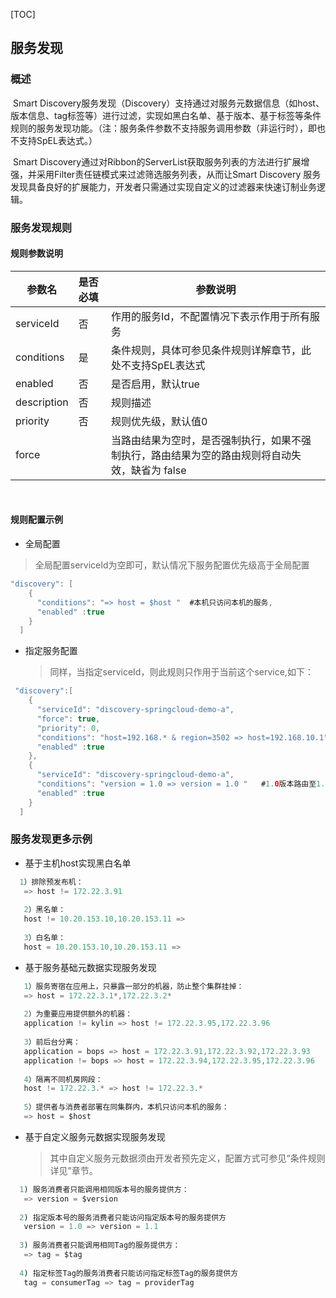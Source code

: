 ﻿[TOC]

## 服务发现



### 概述

​        Smart Discovery服务发现（Discovery）支持通过对服务元数据信息（如host、版本信息、tag标签等）进行过滤，实现如黑白名单、基于版本、基于标签等条件规则的服务发现功能。（注：服务条件参数不支持服务调用参数（非运行时），即也不支持SpEL表达式。）

​       Smart Discovery通过对Ribbon的ServerList获取服务列表的方法进行扩展增强，并采用Filter责任链模式来过滤筛选服务列表，从而让Smart Discovery 服务发现具备良好的扩展能力，开发者只需通过实现自定义的过滤器来快速订制业务逻辑。



### 服务发现规则

#### 规则参数说明

| 参数名      | 是否必填 | 参数说明                                                     |
| ----------- | :------- | ------------------------------------------------------------ |
| serviceId   | 否       | 作用的服务Id，不配置情况下表示作用于所有服务                 |
| conditions  | 是       | 条件规则，具体可参见条件规则详解章节，此处不支持SpEL表达式   |
| enabled     | 否       | 是否启用，默认true                                           |
| description | 否       | 规则描述                                                     |
| priority    | 否       | 规则优先级，默认值0                                          |
| force       |          | 当路由结果为空时，是否强制执行，如果不强制执行，路由结果为空的路由规则将自动失效，缺省为 false |

​             

#### 规则配置示例

- 全局配置

> 全局配置serviceId为空即可，默认情况下服务配置优先级高于全局配置

```java
"discovery": [
    {
      "conditions": "=> host = $host "  #本机只访问本机的服务,
      "enabled" :true
    }
  ]
```

- 指定服务配置

  > 同样，当指定serviceId，则此规则只作用于当前这个service,如下：

```java
 "discovery":[
    {
      "serviceId": "discovery-springcloud-demo-a",
      "force": true,  
      "priority": 0,
      "conditions": "host=192.168.* & region=3502 => host=192.168.10.1"  #当区划为3502时，消费方ip端192.168.*访问192.168.10.1服务方IP,
      "enabled" :true
    },
    {
      "serviceId": "discovery-springcloud-demo-a",
      "conditions": "version = 1.0 => version = 1.0 "   #1.0版本路由至1.0版本,
      "enabled" :true
    }
  ]
```



### 服务发现更多示例

- 基于主机host实现黑白名单

```java
  1）排除预发布机：
   => host != 172.22.3.91
   
   2）黑名单：
   host != 10.20.153.10,10.20.153.11 =>
   
   3）白名单：
   host = 10.20.153.10,10.20.153.11 =>
```



- 基于服务基础元数据实现服务发现

```java
   1）服务寄宿在应用上，只暴露一部分的机器，防止整个集群挂掉：
   => host = 172.22.3.1*,172.22.3.2*
   
   2）为重要应用提供额外的机器：
   application != kylin => host != 172.22.3.95,172.22.3.96
   
   3）前后台分离：
   application = bops => host = 172.22.3.91,172.22.3.92,172.22.3.93
   application != bops => host = 172.22.3.94,172.22.3.95,172.22.3.96
   
   4）隔离不同机房网段：
   host != 172.22.3.* => host != 172.22.3.*
   
   5）提供者与消费者部署在同集群内，本机只访问本机的服务：
   => host = $host
```



- 基于自定义服务元数据实现服务发现

  > 其中自定义服务元数据须由开发者预先定义，配置方式可参见“条件规则详见”章节。

```java
  1) 服务消费者只能调用相同版本号的服务提供方：
   => version = $version
      
  2) 指定版本号的服务消费者只能访问指定版本号的服务提供方
   version = 1.0 => version = 1.1
      
  3) 服务消费者只能调用相同Tag的服务提供方：
   => tag = $tag
  
  4) 指定标签Tag的服务消费者只能访问指定标签Tag的服务提供方
   tag = consumerTag => tag = providerTag
```



